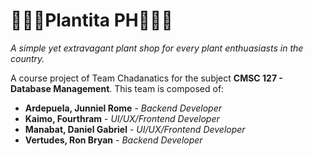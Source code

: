 # 🌵🌿🌱Plantita PH🌵🌿🌱

*A simple yet extravagant plant shop for every plant enthuasiasts in the country.*

A course project of Team Chadanatics for the subject **CMSC 127 - Database Management**. This team is composed of: 
* **Ardepuela, Junniel Rome** - *Backend Developer*
* **Kaimo, Fourthram** - *UI/UX/Frontend Developer*
* **Manabat, Daniel Gabriel** - *UI/UX/Frontend Developer*
* **Vertudes, Ron Bryan** - *Backend Developer*
